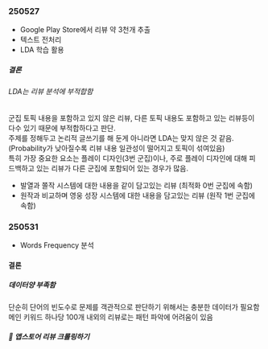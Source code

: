 ### 250527
- Google Play Store에서 리뷰 약 3천개 추출
- 텍스트 전처리
- LDA 학습 활용

##### 결론
###### LDA는 리뷰 분석에 부적합함
군집 토픽 내용을 포함하고 있지 않은 리뷰, 다른 토픽 내용도 포함하고 있는 리뷰등이 다수 있기 때문에 부적합하다고 판단.<br/>
주제를 정해두고 논리적 글쓰기를 해 둔게 아니라면 LDA는 맞지 않은 것 같음.<br/>
(Probability가 낮아질수록 리뷰 내용 일관성이 떨어지고 토픽이 섞여있음)<br/>
특히 가장 중요한 요소는 플레이 디자인(3번 군집)이나, 주로 플레이 디자인에 대해 피드백하고 있는 리뷰가 다른 군집에 포함되어 있는 경우가 많음.<br/>
- 발열과 쫄작 시스템에 대한 내용을 같이 담고있는 리뷰 (최적화 0번 군집에 속함)
- 원작과 비교하며 영웅 성장 시스템에 대한 내용을 담고있는 리뷰 (원작 1번 군집에 속함)

### 250531
- Words Frequency 분석

#### 결론
##### 데이터양 부족함
단순히 단어의 빈도수로 문제를 객관적으로 판단하기 위해서는 충분한 데이터가 필요함
메인 키워드 하나당 100개 내외의 리뷰로는 패턴 파악에 어려움이 있음

##### 📌 앱스토어 리뷰 크롤링하기